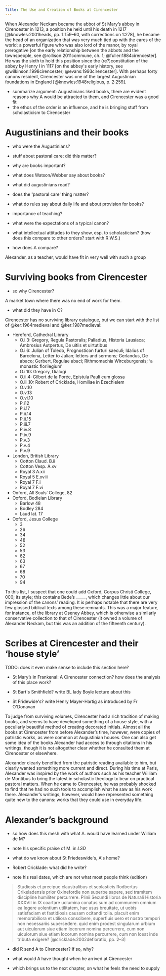 ```yaml
---
Title: The Use and Creation of Books at Cirencester
---
```


When Alexander Neckam became the abbot of St Mary’s abbey in Cirencester in 1213, a position he held until his death in 1217 [@knowles:2001heads, pp. 1:159–60, with corrections on 1:278], he became the head of an organization that was very much tied up with the cares of the world; a powerful figure who was also lord of the manor, by royal prerogative [on the early relationship between the abbots and the townspeople, see @rollison:2011commune, ch. 1; @fuller:1884cirencester]. He was the sixth to hold this position since the (re?)constitution of the abbey by Henry I in 1117 [on the abbey's early history, see @wilkinson:1998cirencester; @evans:1993cirencester]. With perhaps forty canons resident, Cirencester was one of the largest Augustinian foundations in England [@knowles:1948religious, p. 2:259].

- summarize argument: Augustinians liked books, there are evident reasons why A would be attracted to them, and Cirencester was a good fit
- the ethos of the order is an influence, and he is bringing stuff from scholasticism to Cirencester
 
# Augustinians and their books
- who were the Augustinians?
+ stuff about pastoral care: did this matter?

- why are books important?

- what does Watson/Webber say about books?
- what did augustinians read?
- does the 'pastoral care' thing matter?

- what do rules say about daily life and about provision for books?

- importance of teaching?


- what were the expectations of a typical canon?

- what intellectual attitudes to they show, esp. to scholasticism? (how does this compare to other orders? start with R.W.S.)

- how does A compare?

Alexander, as a teacher, would have fit in very well with such a group


# Surviving books from Cirencester
- so why Cirencester?

A market town where there was no end of work for them. 

- what did they have in C?

Cirencester has no surviving library catalogue, but we can start with the list of @ker:1964medieval and @ker:1987medieval:

- Hereford, Cathedral Library
	+ O.i.3: Gregory, Regula Pastoralis; Palladius, Historia Lausiaca; Ambrosius Autpertus, De uitiis et uirtutibus
	+ O.i.6: Julian of Toledo, Prognosticon furturi saeculi; Idalius of Barcelona, Letter to Julian; letters and sermons; Gerlandus, De abaco; Gerbert, Regulae abaci; Rithmomachia Wirceburgensis; ‘a monastic florilegium’
	+ O.i.10: Gregory, Dialogi
	+ O.ii.4: Gilbert de la Porée, Epistula Pauli cum glossa
	+ O.iii.10: Robert of Cricklade, Homiliae in Ezechielem
	+ O.v.10
	+ O.v.13
	+ O.vi.10
	+ P.i12
	+ P.i.17
	+ P.ii.14
	+ P.ii.15
	+ P.iii.7
	+ P.iv.8
	+ P.iv.9
	+ P.v.3
	+ P.v.4
	+ P.v.9
- London, British Library
	+ Cotton Claud. B.ii
	+ Cotton Vesp. A.xv
	+ Royal 3 A.xii
	+ Royal 5 E.xviii
	+ Royal 7 F.i
	+ Royal 7 F.vi
- Oxford, All Souls’ College, 82
- Oxford, Bodleian Library
	+ Barlow 48
	+ Bodley 284
	+ Laud lat. 17
- Oxford, Jesus College
	+ 3
	+ 26
	+ 34
	+ 48
	+ 52
	+ 53
	+ 62
	+ 63
	+ 67
	+ 68
	+ 70
	+ 94

To this list, I suspect that one could add Oxford, Corpus Christi College, 000; its style; this contains Bede’s _____, which changes little about our impression of the canons’ reading.
It is perhaps notable that there are very few glossed biblical texts among these remnants. This was a major feature, for instance, of the library at Oseney Abbey, which is otherwise a similarly conservative collection to that of Cirencester (it owned a volume of Alexander Neckam, but this was an addition of the fifteenth century).

# Scribes at Cirencester and their ‘house style’

TODO: does it even make sense to include this section here?

- St Mary’s in Frankenal: A Cirencester connection? how does the analysis of this place work?

- St Bart's Smithfield? write BL lady Boyle lecture about this

- St Fridewide's? write Henry Mayer-Hartig as introduced by Fr O'Donavan

To judge from surviving volumes, Cirencester had a rich tradition of making books, and seems to have developed something of a house style, with a peculiarly beautiful method of creating decorated initials. Almost all the books at Cirencester from before Alexander’s time, however, were copies of patristic works, as were common at Augustinian houses. One can also get some idea of the books Alexander had access to through citations in his writings, though it is not altogether clear whether he consulted them at Cirencester or elsewhere.

Alexander clearly benefited from the patristic reading available to him, but clearly wanted something more current and direct. During his time at Paris, Alexander was inspired by the work of authors such as his teacher William de Montibus to bring the latest in scholastic theology to bear on practical pastoral matters. When he came to Cirencester, he was probably shocked to find that he had no such tools to accomplish what he saw as his work there. Alexander’s writings, however, would have represented something quite new to the canons: works that they could use in everyday life.


# Alexander’s background
- so how does this mesh with what A. would have learned under William de M?

- note his specific praise of M. in *LSD*

- what do we know about St Friedeswide's, A's home?

- Robert Cricklade: what did he write?

- note his real dates, which are not what most people think (edition)

> Studiosis et precipue claustralibus et scolasticis Rodbertus Crikeladensis prior Oxinefordie non superbe sapere, sed tramitem discipline humiliter percurrere. Plinii Secundi libros de Naturali Historia XXXVII in IX coartare uolumina conatus sum ad communem omnium ea legere uolentium utilitatem, hac usus breuitate, ut uobis satisfaciam et fastidiosis causam ocitandi tolla. placuit enim memorabiliora et utiliora conscibere, superfluis uero et nostro tempori non necessariis supersedere. quid enim prodest singularum urbium aut uiculorum siue etiam locorum nomina percurrere, cum non uiculorum siue etiam locorum nomina percurrere, cum non lceat inde tributa exigere? [@cricklade:2002defloratio, pp. 2–3]

- did R send A to Cirencester? if so, why?

- what would A have thought when he arrived at Cirencester

- which brings us to the next chapter, on what he feels the need to supply